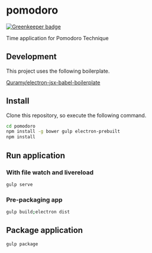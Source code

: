 # pomodoro

[![Greenkeeper badge](https://badges.greenkeeper.io/massa142/pomodoro.svg)](https://greenkeeper.io/)

Time application for Pomodoro Technique

## Development

This project uses the following boilerplate.

[Quramy/electron-jsx-babel-boilerplate](https://github.com/Quramy/electron-jsx-babel-boilerplate)

## Install

Clone this repository, so execute the following command.

```bash
cd pomodoro
npm install -g bower gulp electron-prebuilt
npm install
```

## Run application
### With file watch and livereload

```bash
gulp serve
```

### Pre-packaging app

```bash
gulp build;electron dist
```

## Package application

```bash
gulp package
```
